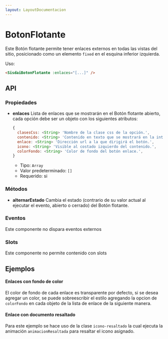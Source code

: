 ```yaml
---
layout: LayoutDocumentacion
---
```


# BotonFlotante

Este Botón flotante permite tener enlaces externos en todas las vistas del sitio, posicionado como un elemento `fixed` en el esquina inferior izquierda.

Uso:

```html
<SisdaiBotonFlotante :enlaces="[...]" />
```

<section id="api">

## API

### Propiedades

- **enlaces**
  Lista de enlaces que se mostrarán en el Botón flotante abierto, cada opción debe ser un objeto con los siguientes atributos:

  ```js
  {
    clasesCss: <String> 'Nombre de la clase css de la opción.',
    contenido: <String> 'Contenido en texto que se mostrará en la interfaz.',
    enlace: <String> 'Dirección url a la que dirigirá el botón.',
    icono: <String> 'Visible al costado izquierdo del contenido.',
    colorFondo: <String> 'Color de fondo del botón enlace.',
  }
  ```

  - Tipo: `Array`
  - Valor predeterminado: `[]`
  - Requerido: si

### Métodos

- **alternarEstado**
  Cambia el estado (contrario de su valor actual al ejecutar el evento, abierto o cerrado) del Botón flotante.

### Eventos

Este componente no dispara eventos externos

### Slots

Este componente no permite contenido con slots

</section>

<section id="ejemplos">

## Ejemplos

#### Enlaces con fondo de color

El color de fondo de cada enlace es transparente por defecto, si se desea agregar un color, se puede sobreescribir el estilo agregando la opcion de `colorFondo` en cada objeto de la lista de enlace de la siguiente manera.

<utils-ejemplo-doc ruta="boton-flotante/basico.vue"/>

#### Enlace con documento resaltado

Para este ejemplo se hace uso de la clase `icono-resaltado` la cual ejecuta la animación `animacionResaltada` para resaltar el icono asignado.

<utils-ejemplo-doc ruta="boton-flotante/decreto.vue"/>

</section>
